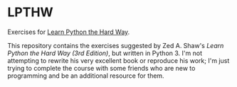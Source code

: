 # LPTHW
Exercises for [Learn Python the Hard Way](http://learnpythonthehardway.org/book/).

This repository contains the exercises suggested by Zed A. Shaw's *Learn Python
the Hard Way (3rd Edition)*, but written in Python 3. I'm not attempting to
rewrite his very excellent book or reproduce his work; I'm just trying to
complete the course with some friends who are new to programming and be an
additional resource for them.
